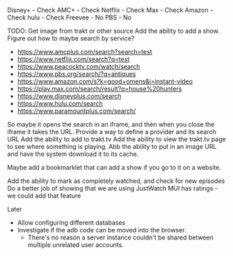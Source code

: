 Disney+ - Check
AMC+ - Check
Netflix - Check
Max - Check
Amazon - Check
hulu - Check
Freevee - No
PBS - No

TODO:
Get image from trakt or other source
Add the ability to add a show. Figure out how to maybe search by service?
* https://www.amcplus.com/search?search=test
* https://www.netflix.com/search?q=test
* https://www.peacocktv.com/watch/search
* https://www.pbs.org/search/?q=antiques
* https://www.amazon.com/s?k=good+omens&i=instant-video
* https://play.max.com/search/result?q=house%20hunters
* https://www.disneyplus.com/search
* https://www.hulu.com/search
* https://www.paramountplus.com/search/

So maybe it opens the search in an iframe, and then when you close the iframe it takes the URL.
Provide a way to define a provider and its search URL
Add the ability to add to trakt.tv
Add the ability to view the trakt.tv page to see where something is playing.
Abb the ability to put in an image URL and have the system download it to its cache.

Maybe add a bookmarklet that can add a show if you go to it on a website.

Add the ability to mark as completely watched, and check for new episodes
Do a better job of showing that we are using JustWatch
MUI has ratings - we could add that feature

Later
* Allow configuring different databases
* Investigate if the adb code can be moved into the browser. 
    * There's no reason a server instance couldn't be shared between multiple unrelated user accounts.


  